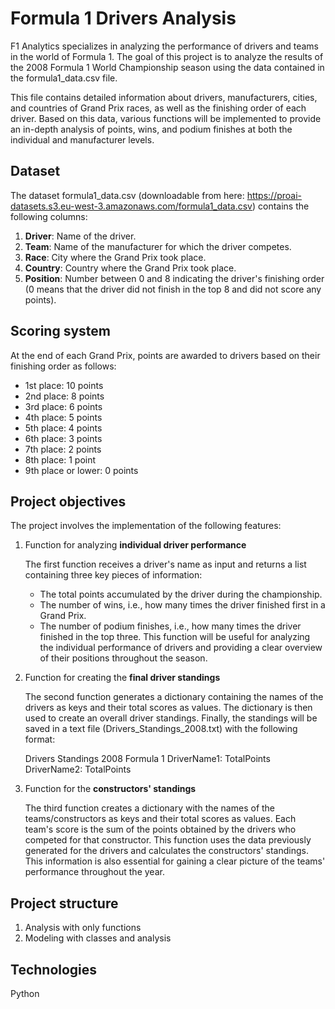 # Formula 1 Drivers Analysis

F1 Analytics specializes in analyzing the performance of drivers and teams in the world of Formula 1. The goal of this project is to analyze the results of the 2008 Formula 1 World Championship season using the data contained in the formula1_data.csv file.

This file contains detailed information about drivers, manufacturers, cities, and countries of Grand Prix races, as well as the finishing order of each driver. Based on this data, various functions will be implemented to provide an in-depth analysis of points, wins, and podium finishes at both the individual and manufacturer levels.

## Dataset

The dataset formula1_data.csv (downloadable from here: https://proai-datasets.s3.eu-west-3.amazonaws.com/formula1_data.csv) contains the following columns:
1. **Driver**: Name of the driver.
2. **Team**: Name of the manufacturer for which the driver competes.
3. **Race**: City where the Grand Prix took place.
4. **Country**: Country where the Grand Prix took place.
5. **Position**: Number between 0 and 8 indicating the driver's finishing order (0 means that the driver did not finish in the top 8 and did not score any points).

## Scoring system

At the end of each Grand Prix, points are awarded to drivers based on their finishing order as follows: 
- 1st place: 10 points 
- 2nd place: 8 points 
- 3rd place: 6 points 
- 4th place: 5 points 
- 5th place: 4 points 
- 6th place: 3 points 
- 7th place: 2 points 
- 8th place: 1 point 
- 9th place or lower: 0 points

## Project objectives

The project involves the implementation of the following features:

1. Function for analyzing **individual driver performance**

    The first function receives a driver's name as input and returns a list containing three key pieces of information:
    - The total points accumulated by the driver during the championship.
    - The number of wins, i.e., how many times the driver finished first in a Grand Prix. 
    - The number of podium finishes, i.e., how many times the driver finished in the top three. This function will be useful for analyzing the individual performance of drivers and providing a clear overview of their positions throughout the season.

2. Function for creating the **final driver standings**

    The second function generates a dictionary containing the names of the drivers as keys and their total scores as values. The dictionary is then used to create an overall driver standings.
    Finally, the standings will be saved in a text file (Drivers_Standings_2008.txt) with the
    following format:

    Drivers Standings 2008 Formula 1
    DriverName1: TotalPoints
    DriverName2: TotalPoints

3. Function for the **constructors' standings**

    The third function creates a dictionary with the names of the teams/constructors as keys and their total scores as values. Each team's score is the sum of the points obtained by the drivers who competed for that constructor.
    This function uses the data previously generated for the drivers and calculates the constructors' standings. This information is also essential for gaining a clear picture of the teams' performance throughout the year.

## Project structure
1. Analysis with only functions
2. Modeling with classes and analysis

## Technologies
Python 
